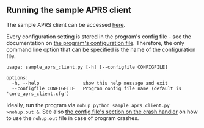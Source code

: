 ## Running the sample APRS client

The sample APRS client can be accessed [here](https://github.com/joergschultzelutter/core-aprs-client/tree/master/sample_aprs_client).

Every configuration setting is stored in the program's config file - see the documentation on [the program's configuration file](configuration.md). Therefore, the only command line option that can be specified is the name of the configuration file.

```
usage: sample_aprs_client.py [-h] [--configfile CONFIGFILE]

options:
  -h, --help                show this help message and exit
  --configfile CONFIGFILE   Program config file name (default is 'core_aprs_client.cfg')
```
 Ideally, run the program via `nohup python sample_aprs_client.py >nohup.out &`. See also [the config file's section on the crash handler](configuration_subsections/config_crash_handler.md) on how to use the `nohup.out` file in case of program crashes.
